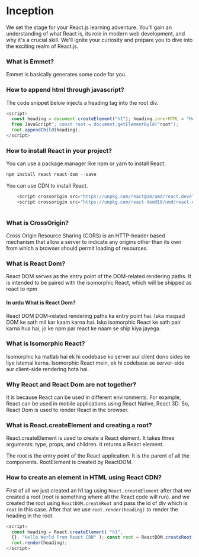 # Inception

We set the stage for your React.js learning adventure. You'll gain an understanding of what React is, its role in modern web development, and why it's a crucial skill. We'll ignite your curiosity and prepare you to dive into the exciting realm of React.js.

### What is Emmet?

Emmet is basically generates some code for you.

### How to append html through javascript?

The code snippet below injects a heading tag into the root div.

```javascript
<script>
  const heading = document.createElement("h1"); heading.innerHTML = "Hello World
  from JavaScript"; const root = document.getElementById("root");
  root.appendChild(heading);
</script>
```

### How to install React in your project?

You can use a package manager like npm or yarn to install React.

```javascript
npm install react react-dom --save
```

You can use CDN to install React.

````javascript
    <script crossorigin src="https://unpkg.com/react@18/umd/react.development.js"></script>
    <script crossorigin src="https://unpkg.com/react-dom@18/umd/react-dom.development.js"></script>
    ```
````

### What is CrossOrigin?

Cross Origin Resource Sharing (CORS) is an HTTP-header based mechanism that allow a server to indicate any origins other than its own from which a browser should permit loading of resources.

### What is React Dom?

React DOM serves as the entry point of the DOM-related rendering paths. It is intended to be paired with the isomorphic React, which will be shipped as react to npm

#### In urdu What is React Dom?

React DOM DOM-related rendering paths ka entry point hai. Iska maqsad DOM ke sath mil kar kaam karna hai. Isko isomorphic React ke sath pair karna hua hai, jo ke npm par react ke naam se ship kiya jayega.

### What is Isomorphic React?

Isomorphic ka matlab hai ek hi codebase ko server aur client dono sides ke liye istemal karna. Isomorphic React mein, ek hi codebase se server-side aur client-side rendering hota hai.

### Why React and React Dom are not together?

It is because React can be used in different environments. For example, React can be used in mobile applications using React Native, React 3D. So, React Dom is used to render React in the browser.

### What is React.createElement and creating a root?

React.createElement is used to create a React element. It takes three arguments: type, props, and children. It returns a React element.

The root is the entry point of the React application. It is the parent of all the components. RootElement is created by ReactDOM.

### How to create an element in HTML using React CDN?

First of all we just created an h1 tag using `React.createElement` after that we created a root (root is something where all the React code will run). and we created the root using `ReactDOM.createRoot` and pass the id of div which is `root` in this case. After that we use `root.render(heading)` to render the heading in the root.

```javascript
<script>
  const heading = React.createElement( "h1",
  {}, "Hello World From React CDN" ); const root = ReactDOM.createRoot(document.getElementById("root"));
  root.render(heading);
</script>
```
